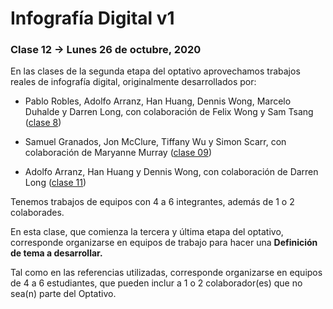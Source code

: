 # Infografía Digital v1

### Clase 12 → Lunes 26 de octubre, 2020

En las clases de la segunda etapa del optativo aprovechamos trabajos reales de infografía digital, originalmente desarrollados por: 

- Pablo Robles, Adolfo Arranz, Han Huang, Dennis Wong, Marcelo Duhalde y Darren Long, con colaboración de Felix Wong y Sam Tsang ([clase 8](https://github.com/profesorfaco/dno075-2020/tree/gh-pages/clase-08))

- Samuel Granados, Jon McClure, Tiffany Wu y Simon Scarr, con colaboración de Maryanne Murray ([clase 09](https://github.com/profesorfaco/dno075-2020/tree/gh-pages/clase-09))

- Adolfo Arranz, Han Huang y Dennis Wong, con colaboración de Darren Long ([clase 11](https://github.com/profesorfaco/dno075-2020/tree/gh-pages/clase-11))

Tenemos trabajos de equipos con 4 a 6 integrantes, además de 1 o 2 colaborades. 

En esta clase, que comienza la tercera y última etapa del optativo, corresponde organizarse en equipos de trabajo para hacer una **Definición de tema a desarrollar.** 

Tal como en las referencias utilizadas, corresponde organizarse en equipos de 4 a 6 estudiantes, que pueden inclur a 1 o 2 colaborador(es) que no sea(n) parte del Optativo.
